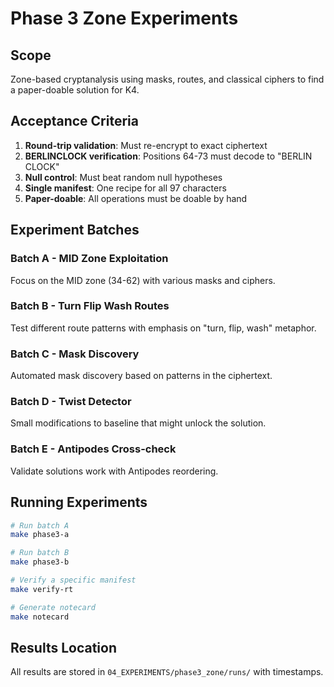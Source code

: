 # Phase 3 Zone Experiments

## Scope
Zone-based cryptanalysis using masks, routes, and classical ciphers to find a paper-doable solution for K4.

## Acceptance Criteria
1. **Round-trip validation**: Must re-encrypt to exact ciphertext
2. **BERLINCLOCK verification**: Positions 64-73 must decode to "BERLIN CLOCK"
3. **Null control**: Must beat random null hypotheses
4. **Single manifest**: One recipe for all 97 characters
5. **Paper-doable**: All operations must be doable by hand

## Experiment Batches

### Batch A - MID Zone Exploitation
Focus on the MID zone (34-62) with various masks and ciphers.

### Batch B - Turn Flip Wash Routes
Test different route patterns with emphasis on "turn, flip, wash" metaphor.

### Batch C - Mask Discovery
Automated mask discovery based on patterns in the ciphertext.

### Batch D - Twist Detector
Small modifications to baseline that might unlock the solution.

### Batch E - Antipodes Cross-check
Validate solutions work with Antipodes reordering.

## Running Experiments
```bash
# Run batch A
make phase3-a

# Run batch B
make phase3-b

# Verify a specific manifest
make verify-rt

# Generate notecard
make notecard
```

## Results Location
All results are stored in `04_EXPERIMENTS/phase3_zone/runs/` with timestamps.
